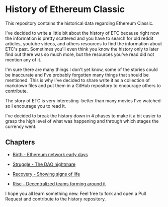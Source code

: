 # History of Ethereum Classic

This repository contains the historical data regarding Ethereum Classic.

I've decided to write a little bit about the history of ETC because right now the information is
pretty scattered and you have to search for old reddit articles, youtube videos, and others resources
to find the information about ETC's past. Sometimes you'll even think you know the history only to
later find out there was so much more, but the resources you've read did not mention any of it.

I'm sure there are many things I don't yet know, some of the stories could be inaccurate and I've
probably forgotten many things that should be mentioned. This is why I've decided to share write it as
a collection of markdown files and put them in a GitHub repository to encourage others to contribute.

The story of ETC is very interesting - better than many movies I've watched - so I encourage you to read it.

I've decided to break the history down in 4 phases to make it a bit easier to grasp the high level
of what was happening and through which stages the currency went.

## Chapters

- [Birth - Ethereum network early days](/chapters/birth.md)

- [Struggle - The DAO nightmare](/chapters/struggle.md)

- [Recovery - Showing signs of life](/chapters/recovery.md)

- [Rise - Decentralized teams forming around it](/chapters/rise.md)


I hope you all learn something new. Feel free to fork and open a Pull Request and contribute to the history repository.
